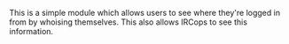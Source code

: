 This is a simple module which allows users to see where they're logged in from by whoising themselves. This also allows IRCops to see this information.
